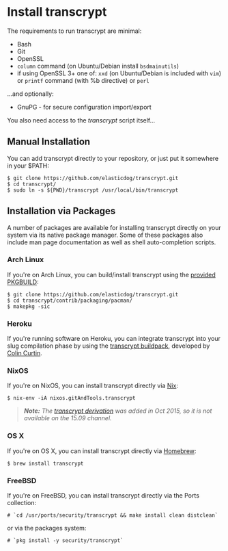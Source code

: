 # Install transcrypt

The requirements to run transcrypt are minimal:

- Bash
- Git
- OpenSSL
- `column` command (on Ubuntu/Debian install `bsdmainutils`)
- if using OpenSSL 3+ one of: `xxd` (on Ubuntu/Debian is included with `vim`)
  or `printf` command (with %b directive) or `perl`

...and optionally:

- GnuPG - for secure configuration import/export

You also need access to the _transcrypt_ script itself...

## Manual Installation

You can add transcrypt directly to your repository, or just put it somewhere in
your $PATH:

    $ git clone https://github.com/elasticdog/transcrypt.git
    $ cd transcrypt/
    $ sudo ln -s ${PWD}/transcrypt /usr/local/bin/transcrypt

## Installation via Packages

A number of packages are available for installing transcrypt directly on your
system via its native package manager. Some of these packages also include man
page documentation as well as shell auto-completion scripts.

### Arch Linux

If you're on Arch Linux, you can build/install transcrypt using the
[provided PKGBUILD](https://github.com/elasticdog/transcrypt/blob/main/contrib/packaging/pacman/PKGBUILD):

    $ git clone https://github.com/elasticdog/transcrypt.git
    $ cd transcrypt/contrib/packaging/pacman/
    $ makepkg -sic

### Heroku

If you're running software on Heroku, you can integrate transcrypt into your
slug compilation phase by using the
[transcrypt buildpack](https://github.com/perplexes/heroku-buildpack-transcrypt),
developed by [Colin Curtin](https://github.com/perplexes).

### NixOS

If you're on NixOS, you can install transcrypt directly via
[Nix](https://nixos.org/nix/):

    $ nix-env -iA nixos.gitAndTools.transcrypt

> _**Note:**
> The [transcrypt derivation](https://github.com/NixOS/nixpkgs/blob/main/pkgs/applications/version-management/git-and-tools/transcrypt/default.nix)
> was added in Oct 2015, so it is not available on the 15.09 channel._

### OS X

If you're on OS X, you can install transcrypt directly via
[Homebrew](http://brew.sh/):

    $ brew install transcrypt

### FreeBSD

If you're on FreeBSD, you can install transcrypt directly via the Ports
collection:

    # `cd /usr/ports/security/transcrypt && make install clean distclean`

or via the packages system:

    # `pkg install -y security/transcrypt`
